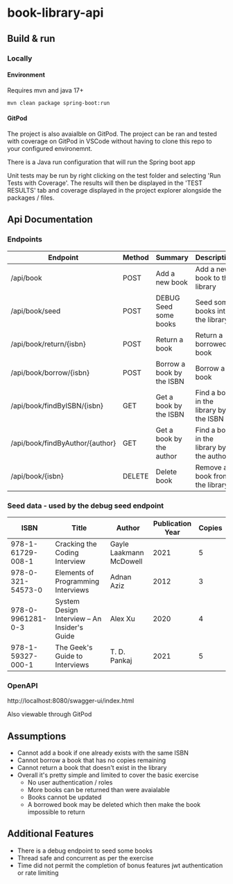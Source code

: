 # book-library-api
## Build & run

### Locally

#### Environment
Requires mvn and java 17+ 

    mvn clean package spring-boot:run

#### GitPod

The project is also avaialble on GitPod. The project can be ran and tested with coverage on GitPod in VSCode without having to clone this repo to your configured environemnt.

There is a Java run configuration that will run the Spring boot app

Unit tests may be run by right clicking on the test folder and selecting 'Run Tests with Coverage'. The results will then be displayed in the 'TEST RESULTS' tab and coverage displayed in the project explorer alongside the packages / files.

## Api Documentation 

### Endpoints
| Endpoint                       | Method | Summary                                  | Description                                            |
|--------------------------------|--------|------------------------------------------|--------------------------------------------------------|
| /api/book                      | POST   | Add a new book                          | Add a new book to the library                          |
| /api/book/seed                 | POST   | DEBUG Seed some books                   | Seed some books into the library                        |
| /api/book/return/{isbn}       | POST   | Return a book                           | Return a borrowed book                                  |
| /api/book/borrow/{isbn}       | POST   | Borrow a book by the ISBN               | Borrow a book                                          |
| /api/book/findByISBN/{isbn}   | GET    | Get a book by the ISBN                  | Find a book in the library by the ISBN                 |
| /api/book/findByAuthor/{author}| GET    | Get a book by the author                | Find a book in the library by the author               |
| /api/book/{isbn}              | DELETE | Delete book                             | Remove a book from the library                          |

### Seed data - used by the debug seed endpoint
| ISBN               | Title                                        | Author                         | Publication Year | Copies |
|--------------------|----------------------------------------------|--------------------------------|-------------------|--------|
| 978-1-61729-008-1  | Cracking the Coding Interview                 | Gayle Laakmann McDowell       | 2021              | 5      |
| 978-0-321-54573-0  | Elements of Programming Interviews            | Adnan Aziz                    | 2012              | 3      |
| 978-0-9961281-0-3  | System Design Interview – An Insider's Guide  | Alex Xu                       | 2020              | 4      |
| 978-1-59327-000-1  | The Geek's Guide to Interviews                | T. D. Pankaj                  | 2021              | 5      |

### OpenAPI

http://localhost:8080/swagger-ui/index.html

Also viewable through GitPod


## Assumptions
* Cannot add a book if one already exists with the same ISBN
* Cannot borrow a book that has no copies remaining
* Cannot return a book that doesn't exist in the library
* Overall it's pretty simple and limited to cover the basic exercise 
  * No user authentication / roles
  * More books can be returned than were avaialable
  * Books cannot be updated
  * A borrowed book may be deleted which then make the book impossible to return 


## Additional Features
* There is a debug endpoint to seed some books
* Thread safe and concurrent as per the exercise
* Time did not permit the completion of bonus features jwt authentication or rate limiting 
